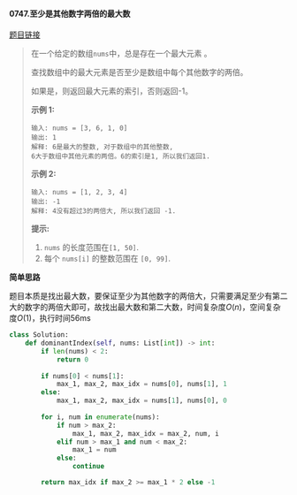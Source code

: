 #### 0747.至少是其他数字两倍的最大数

[题目链接](https://leetcode-cn.com/problems/largest-number-at-least-twice-of-others)

> 在一个给定的数组`nums`中，总是存在一个最大元素 。
>
> 查找数组中的最大元素是否至少是数组中每个其他数字的两倍。
>
> 如果是，则返回最大元素的索引，否则返回-1。
>
> **示例 1:**
>
> ```
> 输入: nums = [3, 6, 1, 0]
> 输出: 1
> 解释: 6是最大的整数, 对于数组中的其他整数,
> 6大于数组中其他元素的两倍。6的索引是1, 所以我们返回1.
> ```
>
>  
>
> **示例 2:**
>
> ```
> 输入: nums = [1, 2, 3, 4]
> 输出: -1
> 解释: 4没有超过3的两倍大, 所以我们返回 -1.
> ```
>
>  
>
> **提示:**
>
> 1. `nums` 的长度范围在`[1, 50]`.
> 2. 每个 `nums[i]` 的整数范围在 `[0, 99]`.

**简单思路**

题目本质是找出最大数，要保证至少为其他数字的两倍大，只需要满足至少有第二大的数字的两倍大即可，故找出最大数和第二大数，时间复杂度$O(n)$，空间复杂度$O(1)$，执行时间56ms

```python
class Solution:
    def dominantIndex(self, nums: List[int]) -> int:
        if len(nums) < 2:
            return 0
        
        if nums[0] < nums[1]:
            max_1, max_2, max_idx = nums[0], nums[1], 1
        else:
            max_1, max_2, max_idx = nums[1], nums[0], 0
        
        for i, num in enumerate(nums):
            if num > max_2:
                max_1, max_2, max_idx = max_2, num, i
            elif num > max_1 and num < max_2:
                max_1 = num
            else:
                continue

        return max_idx if max_2 >= max_1 * 2 else -1
```

